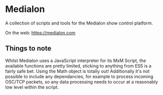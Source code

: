 # Medialon

A collection of scripts and tools for the Medialon show control platform.

On the web: <https://medialon.com>

## Things to note
Whilst Medialon uses a JavaScript interpreter for its MxM Script, the available functions are pretty limited, sticking to anything from ES5 is a fairly safe bet. Using the Math object is totally out! Additionally it's not possible to include any dependancies, for example to process incoming OSC/TCP packets, so any data processing needs to occur at a reasonably low level within the script.
